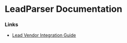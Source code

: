 # LeadParser Documentation

### Links

+ [Lead Vendor Integration Guide](https://github.com/fivestreet/docs.leadparser.com/wiki/Lead-Vendor-Integration-Guide)
